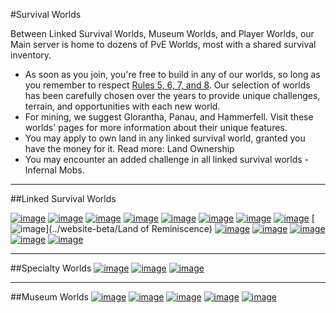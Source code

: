 ---
---
#Survival Worlds

Between Linked Survival Worlds, Museum Worlds, and Player Worlds, our Main server is home to dozens of PvE Worlds, most with a shared survival inventory.

* As soon as you join, you're free to build in any of our worlds, so long as you remember to respect [Rules 5, 6, 7, and 8](../website-beta/rules). Our selection of worlds has been carefully chosen over the years to provide unique challenges, terrain, and opportunities with each new world.
* For mining, we suggest Glorantha, Panau, and Hammerfell. Visit these worlds' pages for more information about their unique features.
* You may apply to own land in any linked survival world, granted you have the money for it. Read more: Land Ownership
* You may encounter an added challenge in all linked survival worlds - Infernal Mobs.

___

##Linked Survival Worlds

[![image](/website-beta/media/Worlds_Homeland.png)](../website-beta/Homeland)
[![image](/website-beta/media/Worlds_Nether.png)](../website-beta/The-Nether)
[![image](/website-beta/media/Worlds_End.png)](../website-beta/The-End)
[![image](/website-beta/media/Worlds_Earthsea.png)](../website-beta/Earthsea)
[![image](/website-beta/media/Worlds_Glorantha.png)](../website-beta/Glorantha)
[![image](/website-beta/media/Worlds_Iuvem.png)](../website-beta/Iuvem)
[![image](/website-beta/media/Worlds_Hammerfell.png)](../website-beta/Hammerfell)
[![image](/website-beta/media/Worlds_Tremoria.png)](../website-beta/Tremoria)
[![image](/website-beta/media/Worlds_Remini.png)](../website-beta/Land of Reminiscence)
[![image](/website-beta/media/Worlds_Panau.png)](../website-beta/Panau)
[![image](/website-beta/media/Worlds_Etheria.png)](../website-beta/Etheria)
[![image](/website-beta/media/Worlds_Foundland.png)](../website-beta/Foundland)
[![image](/website-beta/media/Worlds_Kaleida.png)](../website-beta/Kaleida)
[![image](/website-beta/media/Worlds_Hoth.png)](../website-beta/Hoth)
___
##Specialty Worlds
[![image](/website-beta/media/Worlds_Atlantis.png)](../website-beta/Atlantis)
[![image](/website-beta/media/Worlds_IslandWorld.png)](../website-beta/IslandWorld)
[![image](/website-beta/media/Worlds_Skygrid.png)](../website-beta/Skygrid)
___
##Museum Worlds
[![image](/website-beta/media/Worlds_Omor.png)](../website-beta/Omor)
[![image](/website-beta/media/Worlds_Exodus.png)](../website-beta/Exodus)
[![image](/website-beta/media/Worlds_Esconia.png)](../website-beta/Esconia)
[![image](/website-beta/media/Worlds_Factions.png)](../website-beta/Factions)
[![image](/website-beta/media/Worlds_Membra.png)](../website-beta/Membra)
